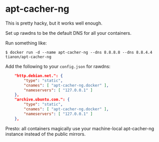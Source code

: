 # apt-cacher-ng

This is pretty hacky, but it works well enough.

Set up rawdns to be the default DNS for all your containers.

Run something like:

```console
$ docker run -d --name apt-cacher-ng --dns 8.8.8.8 --dns 8.8.4.4 tianon/apt-cacher-ng
```

Add the following to your `config.json` for rawdns:

```json
	"http.debian.net.": {
		"type": "static",
		"cnames": [ "apt-cacher-ng.docker" ],
		"nameservers": [ "127.0.0.1" ]
	},
	"archive.ubuntu.com.": {
		"type": "static",
		"cnames": [ "apt-cacher-ng.docker" ],
		"nameservers": [ "127.0.0.1" ]
	},
```

Presto: all containers magically use your machine-local apt-cacher-ng instance instead of the public mirrors.
